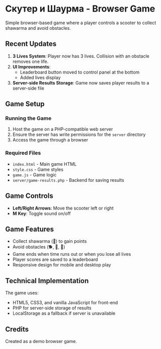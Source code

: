 # Скутер и Шаурма - Browser Game

Simple browser-based game where a player controls a scooter to collect shawarma and avoid obstacles.

## Recent Updates

1. **3 Lives System**: Player now has 3 lives. Collision with an obstacle removes one life.
2. **UI Improvements**: 
   - Leaderboard button moved to control panel at the bottom
   - Added lives display
3. **Server-side Results Storage**: Game now saves player results to a server-side file

## Game Setup

### Running the Game

1. Host the game on a PHP-compatible web server
2. Ensure the server has write permissions for the `server` directory
3. Access the game through a browser

### Required Files

- `index.html` - Main game HTML
- `style.css` - Game styles
- `game.js` - Game logic
- `server/game-results.php` - Backend for saving results

## Game Controls

- **Left/Right Arrows**: Move the scooter left or right
- **M Key**: Toggle sound on/off

## Game Features

- Collect shawarma (🥙) to gain points
- Avoid obstacles (🐕, 🚐, 🚌)
- Game ends when time runs out or when you lose all lives
- Player scores are saved to a leaderboard
- Responsive design for mobile and desktop play

## Technical Implementation

The game uses:
- HTML5, CSS3, and vanilla JavaScript for front-end
- PHP for server-side storage of results
- LocalStorage as a fallback if server is unavailable

## Credits

Created as a demo browser game. 